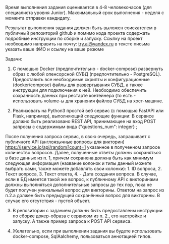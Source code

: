 Время выполнения задания оценивается в 4-8 человекочасов (для специалиста уровня Junior). 
Максимальный срок выполнения - неделя с момента отправки кандидату. 

Результат выполнения задания должен быть выложен соискателем в публичный репозиторий github и помимо кода проекта содержать подробные инструкции по сборке и запуску. Ссылку на проект необходимо направить на почту: try.ai@yandex.ru в тексте письма указать ваше ФИО и ссылку на ваше резюме


Задачи:

1. С помощью Docker (предпочтительно - docker-compose) развернуть образ с любой опенсорсной СУБД (предпочтительно - PostgreSQL). Предоставить все необходимые скрипты и конфигурационные (docker/compose) файлы для развертывания СУБД, а также инструкции для подключения к ней. Необходимо обеспечить сохранность данных при рестарте контейнера (то есть - использовать volume-ы для хранения файлов СУБД на хост-машине.


2. Реализовать на Python3 простой веб сервис (с помощью FastAPI или Flask, например), выполняющий следующие функции:
В сервисе должно быть реализовано REST API, принимающее на вход POST запросы с содержимым вида {"questions_num": integer}  ;

После получения запроса сервис, в свою очередь, запрашивает с публичного API (англоязычные вопросы для викторин) https://jservice.io/api/random?count=1 указанное в полученном запросе количество вопросов.
Далее, полученные ответы должны сохраняться в базе данных из п. 1, причем сохранена должна быть как минимум следующая информация (название колонок и типы данный можете выбрать сами, также можете добавлять свои колонки): 1. ID вопроса, 2. Текст вопроса, 3. Текст ответа, 4. - Дата создания вопроса. В случае, если в БД имеется такой же вопрос, к публичному API с викторинами должны выполняться дополнительные запросы до тех пор, пока не будет получен уникальный вопрос для викторины.
Ответом на запрос из п.2.a должен быть предыдущей сохранённый вопрос для викторины. В случае его отсутствия - пустой объект.

3. В репозитории с заданием должны быть предоставлены инструкции по сборке докер-образа с сервисом из п. 2., его настройке и запуску. А также пример запроса к POST API сервиса.

4. Желательно, если при выполнении задания вы будете использовать docker-compose, SqlAalchemy,  пользоваться аннотацией типов.
